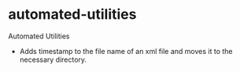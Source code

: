 # automated-utilities
Automated Utilities
- Adds timestamp to the file name of an xml file and moves it to the necessary directory.

